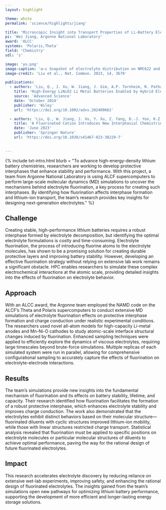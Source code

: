 ```yaml
---
layout: highlight

theme: white
permalink: 'science/highlights/jiang'

title: 'Microscopic Insight into Transport Properties of Li-Battery Electrolytes'
pi: 'Wei Jiang, Argonne National Laboratory'
award: 'ALCC'
systems: 'Polaris,Theta'
field: 'Chemistry'
sdl: 's'

image: 'yu.png' 
image-caption: 'a–c Snapshot of electrolyte distribution on NMC622 and Li electrodes: cyan-IL cation+; white-H on the PMpyr+ backbone highlight in Fig. 1b; purple-F on the PMpyrf+ backbone; yellow-FSI−; green-Li+. d–f Molecular number density profiles along the z-axis normal to the surface of the NMC cathode (left panels) and lithium anode (right panels). The center of mass of each molecule is used to calculate molecule distribution: a, d (PMpyr)0.8Li0.2FSI electrolyte, b, e (PMpyrf)0.8Li0.2FSI electrolyte and c, f (PMpyrf)0.5Li0.5FSI electrolyte.'
image-credit: 'Liu et al., Nat. Commun. 2023, 14, 3678'

publications:
  - authors: 'Liu, Q., J. Xu, W. Jiang, J. Gim, A.P. Tornheim, R. Pathak, Q. Zhu, P. Zuo, Z. Yang, K.Z. Pupek, E. Lee, C. Wang, C. Liu, J.R. Croy, K. Xu, and Z. Zhang'
    title: 'High-Energy LiNiO2 Li Metal Batteries Enabled by Hybrid Electrolyte Consisting of Ionic Liquid and Weakly Solvating Fluorinated Ether'
    source: 'Advanced Science'
    date: 'October 2024'
    publisher: 'Wiley'
    url: 'https://doi.org/10.1002/advs.202409662'

  - authors: 'Liu, Q., W. Jiang, J. Xu, Y. Xu, Z. Yang, D.-J. Yoo, K.Z. Pupek, C. Wang, C. Liu, K. Xu, and Z. Zhang'
    title: 'A Fluorinated Cation Introduces New Interphasial Chemistries to Enable High-Voltage Lithium Metal Batteries'
    date: 'June 2023'
    publisher: 'Springer Nature'
    url: 'https://doi.org/10.1038/s41467-023-38229-7'
    
    
---
```


{% include txt-intro.html 
    blurb = "To advance high-energy-density lithium battery chemistries, researchers are working to develop protective interphases that enhance stability and performance. With this project, a team from Argonne National Laboratory is using ALCF supercomputers to perform large-scale molecular dynamics (MD) simulations to uncover the mechanisms behind electrolyte fluorination, a key process for creating such interphases. By identifying how fluorination affects interphase formation and lithium-ion transport, the team’s research provides key insights for designing next-generation electrolytes."
%}



## Challenge

Creating stable, high-performance lithium batteries requires a robust interphase formed by electrolyte decomposition, but identifying the optimal electrolyte formulations is costly and time-consuming. Electrolyte fluorination, the process of introducing fluorine atoms to the electrolyte molecules, has shown to be a promising solution for creating durable protective layers and improving battery stability. However, developing an effective fluorination strategy without relying on extensive lab work remains a significant obstacle. HPC enables researchers to simulate these complex electrochemical interactions at the atomic scale, providing detailed insights into the effects of fluorination on electrolyte behavior.


## Approach

With an ALCC award, the Argonne team employed the NAMD code on the ALCF’s Theta and Polaris supercomputers to conduct extensive MD simulations of electrolyte fluorination effects on protective interphase formation and charge conduction under realistic experimental conditions. The researchers used novel all-atom models for high-capacity Li-metal anodes and Mn-Ni-O cathodes to study atomic-scale interface structural changes induced by fluorination. Enhanced sampling techniques were applied to efficiently explore the dynamics of viscous electrolytes, requiring large timescales beyond brute-force simulations. Multiple replicas of each simulated system were run in parallel, allowing for comprehensive configurational sampling to accurately capture the effects of fluorination on electrolyte-electrode interactions.

## Results

The team’s simulations provide new insights into the fundamental mechanism of fluorination and its effects on battery stability, lifetime, and capacity. Their research identified how fluorination facilitates the formation of a robust protective interphase, which enhances electrolyte stability and improves charge conduction. The work also demonstrated that the electrolytes exhibit distinct behaviors based on their molecular structure—fluorinated diluents with cyclic structures improved lithium-ion mobility, while those with linear structures restricted charge transport. Statistical analysis revealed that fluorination must be applied to specific positions on electrolyte molecules or particular molecular structures of diluents to achieve optimal performance, paving the way for the rational design of future fluorinated electrolytes.

## Impact

This research accelerates electrolyte discovery by reducing reliance on extensive wet-lab experiments, improving safety, and enhancing the rational design of fluorinated electrolytes. The insights gained from the team’s simulations open new pathways for optimizing lithium battery performance, supporting the development of more efficient and longer-lasting energy storage solutions.
